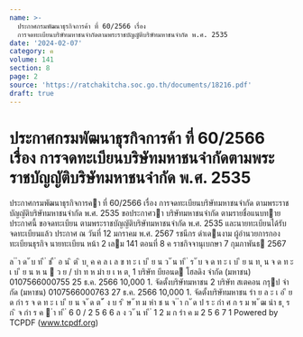 ```yaml
---
name: >-
  ประกาศกรมพัฒนาธุรกิจการค้า ที่ 60/2566 เรื่อง
  การจดทะเบียนบริษัทมหาชนจำกัดตามพระราชบัญญัติบริษัทมหาชนจำกัด พ.ศ. 2535
date: '2024-02-07'
category: ค
volume: 141
section: 8
page: 2
source: 'https://ratchakitcha.soc.go.th/documents/18216.pdf'
draft: true
---
```


# ประกาศกรมพัฒนาธุรกิจการค้า ที่ 60/2566 เรื่อง การจดทะเบียนบริษัทมหาชนจำกัดตามพระราชบัญญัติบริษัทมหาชนจำกัด พ.ศ. 2535

ประกาศกรมพัฒนาธุรกิจการคา ที่ 60/2566 เรื่อง การจดทะเบียนบริษัทมหาชนจํากัด ตามพระราชบัญญัติบริษัทมหาชนจํากัด พ.ศ. 2535 ขอประกาศวา บริษัทมหาชนจํากัด ตามรายชื่อแนบทายประกาศนี้ ขอจดทะเบียน ตามพระราชบัญญัติบริษัทมหาชนจํากัด พ.ศ. 2535 และนายทะเบียนได้รับจดทะเบียนแล้ว ประกาศ ณ วันที่ 12 มกราคม พ.ศ. 2567 รชนีกร ดําเดนงาม ผู้อํานวยการกองทะเบียนธุรกิจ นายทะเบียน หน้า 2 เลม 141 ตอนที่ 8 ค ราชกิจจานุเบกษา 7 กุมภาพันธ 2567

ล ํ ำ ด ั บ ท ี ่ ช ื ่ อ น ิ ต ิ บ ุ ค ค ล เ ล ข ท ะ เ บ ี ย น ว ั น ท ี ่ ร ั บ จ ด ท ะ เ บ ี ย น ท ุ น จ ด ท ะ เ บ ี ย น ห น  ว ย / บำ ท ห มำ ย เ ห ต ุ 1 บริษัท บียอนด โฮลดิง จํากัด (มหาชน) 0107566000755 25 ธ.ค. 2566 10,000 1. จัดตั้งบริษัทมหาชน 2 บริษัท สเตคอน กรุป จํากัด (มหาชน) 0107566000763 27 ธ.ค. 2566 10,000 1. จัดตั้งบริษัทมหาชน รำ ย ล ะ เ อ ี ย ด กำ ร จ ด ท ะ เ บ ี ย น จ ั ด ต ั ้ ง บ ร ิ ษ ั ท ม หำ ช น จ ํ ำ ก ั ด ป ร ะ กำ ศ ก ร ม พ ั ฒ นำ ธ ุ ร ก ิ จ กำ ร ค  ำ ท ี ่ 6 0 / 2 5 6 6 ล ง ว ั น ท ี ่ 1 2 ม ก รำ ค ม 2 5 6 7 1 Powered by TCPDF (www.tcpdf.org)
